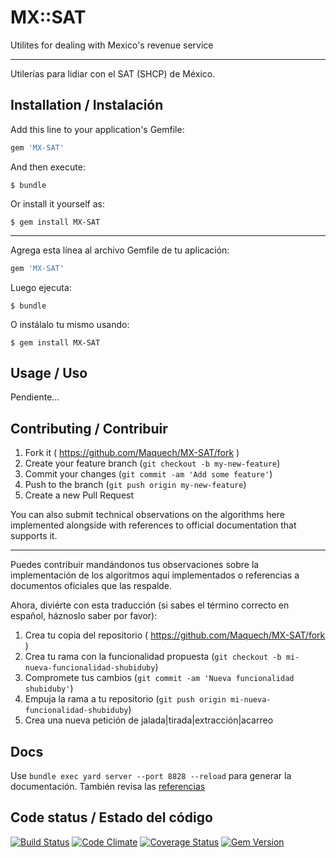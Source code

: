 # MX::SAT

Utilites for dealing with Mexico's revenue service

---

Utilerías para lidiar con el SAT (SHCP) de México.


## Installation / Instalación

Add this line to your application's Gemfile:

```ruby
gem 'MX-SAT'
```

And then execute:

    $ bundle

Or install it yourself as:

    $ gem install MX-SAT

---

Agrega esta línea al archivo Gemfile de tu aplicación:

```ruby
gem 'MX-SAT'
```

Luego ejecuta:

    $ bundle

O instálalo tu mismo usando:

    $ gem install MX-SAT


## Usage / Uso


Pendiente...


## Contributing / Contribuir

1. Fork it ( https://github.com/Maquech/MX-SAT/fork )
2. Create your feature branch (`git checkout -b my-new-feature`)
3. Commit your changes (`git commit -am 'Add some feature'`)
4. Push to the branch (`git push origin my-new-feature`)
5. Create a new Pull Request

You can also submit technical observations on the algorithms here implemented alongside with references to official documentation that supports it.

---

Puedes contribuir mandándonos tus observaciones sobre la implementación de los algoritmos aquí implementados o referencias a documentos oficiales que las respalde.

Ahora, diviérte con esta traducción (si sabes el término correcto en español, háznoslo saber por favor):

1. Crea tu copia del repositorio ( https://github.com/Maquech/MX-SAT/fork )
2. Crea tu rama con la funcionalidad propuesta (`git checkout -b mi-nueva-funcionalidad-shubiduby`)
3. Compromete tus cambios (`git commit -am 'Nueva funcionalidad shubiduby'`)
4. Empuja la rama a tu repositorio (`git push origin mi-nueva-funcionalidad-shubiduby`)
5. Crea una nueva petición de jalada|tirada|extracción|acarreo


## Docs

Use `bundle exec yard server --port 8828 --reload` para generar la documentación. También revisa las [referencias](REFERENCIAS.md)


## Code status / Estado del código

[![Build Status][Travis-CI-badge]][Travis-CI-url] [![Code Climate][Code Climate-badge]][Code Climate-url] [![Coverage Status][Coveralls-badge]][Coveralls-url]
[![Gem Version][gem-badge]][gem-url]

[Travis-CI-badge]: https://travis-ci.org/Maquech/MX-SAT.svg?branch=master
[Travis-CI-url]: https://travis-ci.org/Maquech/MX-SAT
[Code Climate-badge]: https://codeclimate.com/github/Maquech/MX-SAT/badges/gpa.svg
[Code Climate-url]: https://codeclimate.com/github/Maquech/MX-SAT
[Coveralls-badge]: https://coveralls.io/repos/Maquech/MX-SAT/badge.svg?branch=master
[Coveralls-url]: https://coveralls.io/r/Maquech/MX-SAT?branch=master
[gem-badge]: https://badge.fury.io/rb/MX-SAT.svg
[gem-url]: http://badge.fury.io/rb/MX-SAT
